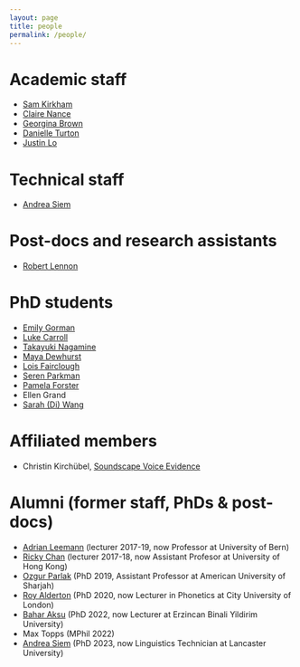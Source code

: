 ```yaml
---
layout: page
title: people
permalink: /people/
---
```


# Academic staff

* [Sam Kirkham](https://samkirkham.github.io)
* [Claire Nance](https://clairenance.github.io)
* [Georgina Brown](https://www.lancaster.ac.uk/linguistics/about/people/georgina-brown)
* [Danielle Turton](https://danielleturton.rbind.io)
* [Justin Lo](https://justinjhlo.github.io)

# Technical staff

* [Andrea Siem](https://www.lancaster.ac.uk/linguistics/about/people/andrea-siem)

# Post-docs and research assistants

* [Robert Lennon](https://robertlennon50.github.io)

# PhD students

* [Emily Gorman](https://www.lancaster.ac.uk/linguistics/about/people/emily-gorman)
* [Luke Carroll](https://www.research.lancs.ac.uk/portal/en/people/luke-carroll(49cfa7af-a65b-44eb-97a2-446615957e59).html)
* [Takayuki Nagamine](https://takayukinagamine.github.io)
* [Maya Dewhurst](https://www.research.lancs.ac.uk/portal/en/people/maya-dewhurst(f37daf48-b06b-4959-bfa5-25c66697ed13).html)
* [Lois Fairclough](https://www.research.lancs.ac.uk/portal/en/people/lois-fairclough(3a5ddc8a-426b-4807-a8a8-c428d8bba1d8).html)
* [Seren Parkman](https://www.research.lancs.ac.uk/portal/en/people/seren-parkman(e711c793-12ef-4d98-9ddc-3b03a7d1091f).html)
* [Pamela Forster](https://www.research.lancs.ac.uk/portal/en/people/pamela-forster(afe52d08-7860-437d-8bfd-5afb443c7cb4).html)
* Ellen Grand
* [Sarah (Di) Wang](https://www.research.lancs.ac.uk/portal/en/people/di-wang(38b3be97-db15-41e1-97b1-fbab1314d03e).html)

# Affiliated members

* Christin Kirchübel, [Soundscape Voice Evidence](https://soundscapevoice.com)

# Alumni (former staff, PhDs & post-docs)

* [Adrian Leemann](https://www.adrianleemann.com) (lecturer 2017-19, now Professor at University of Bern)
* [Ricky Chan](https://english.hku.hk/people/Faculty/72/Dr_Ricky_Chan) (lecturer 2017-18, now Assistant Profesor at University of Hong Kong)
* [Ozgur Parlak](https://www.aus.edu/faculty/ozgur-parlak) (PhD 2019, Assistant Professor at American University of Sharjah)
* [Roy Alderton](https://www.city.ac.uk/about/people/academics/roy-alderton) (PhD 2020, now Lecturer in Phonetics at City University of London)
* [Bahar Aksu](https://erzincanuniversityelt.wordpress.com/ali-dincer/) (PhD 2022, now Lecturer at Erzincan Binali Yildirim University)
* Max Topps (MPhil 2022)
* [Andrea Siem](https://www.lancaster.ac.uk/linguistics/about/people/andrea-siem) (PhD 2023, now Linguistics Technician at Lancaster University)

